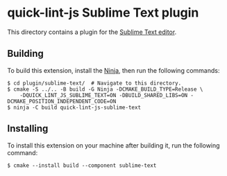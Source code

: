 # quick-lint-js Sublime Text plugin

This directory contains a plugin for the [Sublime Text editor](https://www.sublimetext.com/).

## Building

To build this extension, install the [Ninja](https://ninja-build.org/), then run the following commands:

    $ cd plugin/sublime-text/  # Navigate to this directory.
    $ cmake -S ../.. -B build -G Ninja -DCMAKE_BUILD_TYPE=Release \
        -DQUICK_LINT_JS_SUBLIME_TEXT=ON -DBUILD_SHARED_LIBS=ON -DCMAKE_POSITION_INDEPENDENT_CODE=ON
    $ ninja -C build quick-lint-js-sublime-text

## Installing

To install this extension on your machine after building it, run the following command:

    $ cmake --install build --component sublime-text
